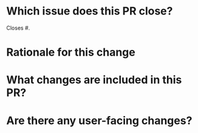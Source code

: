 # Which issue does this PR close?

<!---
We generally require a GitHub issue to be filed for all bug fixes and enhancements and this helps us generate change logs for our releases. You can link an issue to this PR using the GitHub syntax. For example `Closes #123` indicates that this PR will close issue #123.
-->

Closes #.

 # Rationale for this change
 
 <!---
 Why are you proposing this change? If this is already explained clearly in the issue then this section is not needed.
 Explaining clearly why changes are proposed helps reviewers understand your changes and offer better suggestions for fixes.
-->

# What changes are included in this PR?

<!---
There is no need to duplicate the description in the issue here but it is sometimes worth providing a summary of the individual changes in this PR.
-->

# Are there any user-facing changes?


<!---
If there are user-facing changes then we may require documentation to be updated before approving the PR.
-->

<!---
If there are any breaking changes to public APIs, please add the `breaking change` label.
-->
